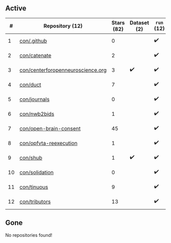 ## Active
| # | Repository (12) | Stars (82) | Dataset (2) | `run` (12) | `containers-run` | Last Modified |
| --- | --- | --- | --- | --- | --- | --- |
| 1 | [con/.github](https://github.com/con/.github) | 0 |  | :heavy_check_mark: |  | 2024-10-29 20:12:31+00:00 |
| 2 | [con/catenate](https://github.com/con/catenate) | 2 |  | :heavy_check_mark: |  | 2025-04-30 19:04:11+00:00 |
| 3 | [con/centerforopenneuroscience.org](https://github.com/con/centerforopenneuroscience.org) | 3 | :heavy_check_mark: | :heavy_check_mark: |  | 2025-04-30 19:10:57+00:00 |
| 4 | [con/duct](https://github.com/con/duct) | 7 |  | :heavy_check_mark: |  | 2025-07-07 16:27:22+00:00 |
| 5 | [con/journals](https://github.com/con/journals) | 0 |  | :heavy_check_mark: |  | 2024-05-03 21:05:38+00:00 |
| 6 | [con/nwb2bids](https://github.com/con/nwb2bids) | 1 |  | :heavy_check_mark: |  | 2025-07-22 16:19:22+00:00 |
| 7 | [con/open-brain-consent](https://github.com/con/open-brain-consent) | 45 |  | :heavy_check_mark: |  | 2025-01-27 12:35:42+00:00 |
| 8 | [con/opfvta-reexecution](https://github.com/con/opfvta-reexecution) | 1 |  | :heavy_check_mark: |  | 2024-08-02 08:06:56+00:00 |
| 9 | [con/shub](https://github.com/con/shub) | 1 | :heavy_check_mark: | :heavy_check_mark: |  | 2023-10-19 16:30:00+00:00 |
| 10 | [con/solidation](https://github.com/con/solidation) | 0 |  | :heavy_check_mark: |  | 2025-03-07 19:34:19+00:00 |
| 11 | [con/tinuous](https://github.com/con/tinuous) | 9 |  | :heavy_check_mark: |  | 2025-03-19 14:10:56+00:00 |
| 12 | [con/tributors](https://github.com/con/tributors) | 13 |  | :heavy_check_mark: |  | 2025-05-14 15:25:41+00:00 |

## Gone
No repositories found!
